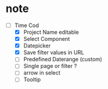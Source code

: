 # note
- [ ] Time Cod
  - [x] Project Name editable
  - [x] Select Component
  - [x] Datepicker
  - [x] Save filter values in URL
  - [ ] Predefined Daterange (custom)
  - [ ] Single page or filter ?
  - [ ] arrow in select
  - [ ] Tooltip
